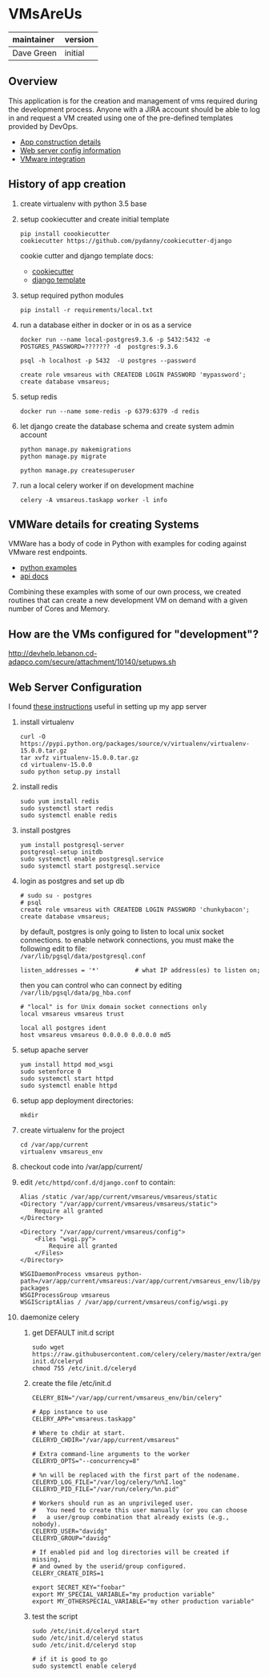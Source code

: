 # VMsAreUs

| maintainer | version |
|:-----------|:--------|
| Dave Green | initial |

## Overview  

This application is for the creation and management of vms required during
the development process.  Anyone with a JIRA account should be able to log in
and request a VM created using one of the pre-defined templates provided by DevOps.  

* [App construction details](../notes.md#history-of-app-creation)
* [Web server config information](../notes.md#web-server-configuration)
* [VMware integration](../notes.md#vmware-details-for-creating-systems)

    
## History of app creation
1. create virtualenv with python 3.5 base
2. setup cookiecutter and create initial template
    ```
    pip install coookiecutter
    cookiecutter https://github.com/pydanny/cookiecutter-django
    ```
    cookie cutter and django template docs: 
    * [cookiecutter](https://github.com/audreyr/cookiecutter)
    * [django template](https://github.com/pydanny/cookiecutter-django)
    
3. setup required python modules
    ```
    pip install -r requirements/local.txt
    ```

4. run a database either in docker or in os as a service

    ```
    docker run --name local-postgres9.3.6 -p 5432:5432 -e POSTGRES_PASSWORD=??????? -d  postgres:9.3.6
     
    psql -h localhost -p 5432  -U postgres --password
    
    create role vmsareus with CREATEDB LOGIN PASSWORD 'mypassword';
    create database vmsareus;
    ```
5. setup redis
    ```
    docker run --name some-redis -p 6379:6379 -d redis
    ```
    
6. let django create the database schema and create system admin account

    ```
    python manage.py makemigrations
    python manage.py migrate
    
    python manage.py createsuperuser
    
    ```  

7. run a local celery worker if on development machine
    ```
    celery -A vmsareus.taskapp worker -l info
    ```
    
## VMWare details for creating Systems

VMWare has a body of code in Python with examples for coding against VMware rest endpoints.
* [python examples](https://github.com/vmware/pyvmomi)
* [api docs](https://vdc-download.vmware.com/vmwb-repository/dcr-public/6b586ed2-655c-49d9-9029-bc416323cb22/fa0b429a-a695-4c11-b7d2-2cbc284049dc/doc/index.html)

Combining these examples with some of our own process, we created routines that can create
a new development VM on demand with a given number of Cores and Memory.

## How are the VMs configured for "development"?
 
http://devhelp.lebanon.cd-adapco.com/secure/attachment/10140/setupws.sh

## Web Server Configuration

I found [these instructions](https://www.digitalocean.com/community/tutorials/how-to-serve-django-applications-with-apache-and-mod_wsgi-on-centos-7) useful in setting up my app server

1. install  virtualenv
    ```command
    curl -O https://pypi.python.org/packages/source/v/virtualenv/virtualenv-15.0.0.tar.gz
    tar xvfz virtualenv-15.0.0.tar.gz
    cd virtualenv-15.0.0
    sudo python setup.py install
    ```
2. install redis
    ```command
    sudo yum install redis
    sudo systemctl start redis
    sudo systemctl enable redis
    ```
    
3. install postgres
    ```
    yum install postgresql-server
    postgresql-setup initdb
    sudo systemctl enable postgresql.service
    sudo systemctl start postgresql.service
    ```

4. login as postgres and set up db

    ```postgresql
    # sudo su - postgres
    # psql 
    create role vmsareus with CREATEDB LOGIN PASSWORD 'chunkybacon';
    create database vmsareus;
    ```

    by default, postgres is only going to listen to local unix socket connections.  to enable network connections, you must make the following edit to file:  
    ``` /var/lib/pgsql/data/postgresql.conf ```
   
    ```
    listen_addresses = '*'          # what IP address(es) to listen on;
    ```
    then you can control who can connect by editing ```/var/lib/pgsql/data/pg_hba.conf```

    ```
    # "local" is for Unix domain socket connections only
    local vmsareus vmsareus trust
    
    local all postgres ident
    host vmsareus vmsareus 0.0.0.0 0.0.0.0 md5
    ```

5. setup apache server
    ```commandline
    yum install httpd mod_wsgi
    sudo setenforce 0
    sudo systemctl start httpd
    sudo systemctl enable httpd
    ```

6. setup app deployment directories:
    ```
    mkdir 
    ```
 
7. create virtualenv for the project
    ```
    cd /var/app/current 
    virtualenv vmsareus_env
    ```
8.  checkout code into /var/app/current/<project>

9. edit ```/etc/httpd/conf.d/django.conf``` to contain:

    ```
    Alias /static /var/app/current/vmsareus/vmsareus/static
    <Directory "/var/app/current/vmsareus/vmsareus/static">
        Require all granted
    </Directory>
    
    <Directory "/var/app/current/vmsareus/config">
        <Files "wsgi.py">
            Require all granted
        </Files>
    </Directory>
    
    WSGIDaemonProcess vmsareus python-path=/var/app/current/vmsareus:/var/app/current/vmsareus_env/lib/python2.7/site-packages
    WSGIProcessGroup vmsareus
    WSGIScriptAlias / /var/app/current/vmsareus/config/wsgi.py

10. daemonize celery
    1. get DEFAULT init.d script
        ```
        sudo wget https://raw.githubusercontent.com/celery/celery/master/extra/generic-init.d/celeryd
        chmod 755 /etc/init.d/celeryd
        ```
    2. create the file /etc/init.d
        ```
        CELERY_BIN="/var/app/current/vmsareus_env/bin/celery"

        # App instance to use
        CELERY_APP="vmsareus.taskapp"
        
        # Where to chdir at start.
        CELERYD_CHDIR="/var/app/current/vmsareus"
        
        # Extra command-line arguments to the worker
        CELERYD_OPTS="--concurrency=8"
        
        # %n will be replaced with the first part of the nodename.
        CELERYD_LOG_FILE="/var/log/celery/%n%I.log"
        CELERYD_PID_FILE="/var/run/celery/%n.pid"
        
        # Workers should run as an unprivileged user.
        #   You need to create this user manually (or you can choose
        #   a user/group combination that already exists (e.g., nobody).
        CELERYD_USER="davidg"
        CELERYD_GROUP="davidg"
        
        # If enabled pid and log directories will be created if missing,
        # and owned by the userid/group configured.
        CELERY_CREATE_DIRS=1
        
        export SECRET_KEY="foobar"
        export MY_SPECIAL_VARIABLE="my production variable"
        export MY_OTHERSPECIAL_VARIABLE="my other production variable"
        ```
        
    3. test the script
        ```  
        sudo /etc/init.d/celeryd start
        sudo /etc/init.d/celeryd status
        sudo /etc/init.d/celeryd stop
        
        # if it is good to go
        sudo systemctl enable celeryd
        ```
